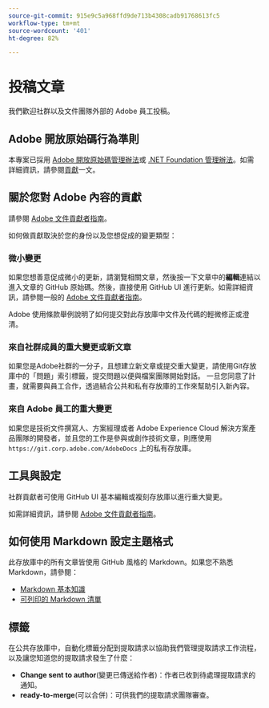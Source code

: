 ```yaml
---
source-git-commit: 915e9c5a968ffd9de713b4308cadb91768613fc5
workflow-type: tm+mt
source-wordcount: '401'
ht-degree: 82%

---
```

# 投稿文章

我們歡迎社群以及文件團隊外部的 Adobe 員工投稿。


## Adobe 開放原始碼行為準則

本專案已採用 [Adobe 開放原始碼管理辦法](code-of-conduct.md)或 [.NET Foundation 管理辦法](https://dotnetfoundation.org/code-of-conduct)。如需詳細資訊，請參閱[貢獻](contributing.md)一文。

## 關於您對 Adobe 內容的貢獻

請參閱 [Adobe 文件貢獻者指南](https://experienceleague.adobe.com/docs/contributor/contributor-guide/introduction.html?lang=zh-Hant)。

如何做貢獻取決於您的身份以及您想促成的變更類型：

### 微小變更

如果您想善意促成微小的更新，請瀏覽相關文章，然後按一下文章中的&#x200B;**編輯**&#x200B;連結以進入文章的 GitHub 原始碼。然後，直接使用 GitHub UI 進行更新。如需詳細資訊，請參閱一般的 [Adobe 文件貢獻者指南](https://experienceleague.adobe.com/docs/contributor/contributor-guide/introduction.html?lang=zh-Hant)。

Adobe 使用條款舉例說明了如何提交對此存放庫中文件及代碼的輕微修正或澄清。

### 來自社群成員的重大變更或新文章

如果您是Adobe社群的一分子，且想建立新文章或提交重大變更，請使用Git存放庫中的「問題」索引標籤，提交問題以便與檔案團隊開始對話。 一旦您同意了計畫，就需要與員工合作，透過結合公共和私有存放庫的工作來幫助引入新內容。

<!--
If you submit a pull request with significant changes to documentation and code examples, you will see a message in the pull request asking you to submit an online contribution license agreement (CLA). We need you to complete the online form before we can review your pull request.
-->

### 來自 Adobe 員工的重大變更

如果您是技術文件撰寫人、方案經理或者 Adobe Experience Cloud 解決方案產品團隊的開發者，並且您的工作是參與或創作技術文章，則應使用 `https://git.corp.adobe.com/AdobeDocs` 上的私有存放庫。

<!--Employees from other parts of the Adobe world should use the public repository for minor updates.-->

## 工具與設定

社群貢獻者可使用 GitHub UI 基本編輯或複刻存放庫以進行重大變更。

如需詳細資訊，請參閱 [Adobe 文件貢獻者指南](https://experienceleague.adobe.com/docs/contributor/contributor-guide/introduction.html?lang=zh-Hant)。

## 如何使用 Markdown 設定主題格式

此存放庫中的所有文章皆使用 GitHub 風格的 Markdown。如果您不熟悉 Markdown，請參閱：

* [Markdown 基本知識](https://docs.github.com/zh/get-started/writing-on-github/getting-started-with-writing-and-formatting-on-github)
* [可列印的 Markdown 清單](https://guides.github.com/pdfs/markdown-cheatsheet-online.pdf)

## 標籤

在公共存放庫中，自動化標籤分配到提取請求以協助我們管理提取請求工作流程，以及讓您知道您的提取請求發生了什麼：

* **Change sent to author**(變更已傳送給作者)：作者已收到待處理提取請求的通知。
* **ready-to-merge**(可以合併)：可供我們的提取請求團隊審查。
